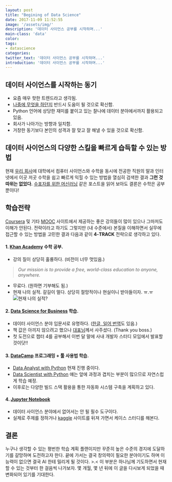 ```yaml
---
layout: post
title: "Begining of Data Science"
date: 2017-11-09 11:52:55
image: '/assets/img/'
description: '데이터 사이언스 공부를 시작하며...'
main-class: 'data'
color:
tags:
- datascience
categories:
twitter_text: '데이터 사이언스 공부를 시작하며...'
introduction: '데이터 사이언스 공부를 시작하며...'
---
```


## 데이터 사이언스를 시작하는 동기

- 요즘 매우 핫한 트렌드라고 생각됨.
- [나중에 무엇을 하던지](http://www.asiae.co.kr/news/view.htm?idxno=2017070214344936004) 반드시 도움이 될 것으로 확신함.
- Python 언어에 상당한 재미를 붙이고 있는 찰나에 데이터 분야에서까지 활용되고 있음.
- 회사가 나아가는 방향과 일치함.
- 거창한 동기보다 본인의 성격과 잘 맞고 잘 해낼 수 있을 것으로 확신함.

## 데이터 사이언스의 다양한 스킬을 빠르게 습득할 수 있는 방법

현재 [우리 회사](http://www.ascentnet.co.jp/ko/)에 대학에서 컴퓨터 사이언스와 수학을 동시에 전공한 직원의 말과 인터넷에서 이곳 저곳 수학을 쉽고 빠르게 익힐 수 있는 방법을 열심히 검색한 결과 **그런 것 따위는 없었다.** [수포자를 위한 머신러닝](http://www.moreagile.net/2015/05/how-to-start-machine-learning-study.html) 같은 포스트을 읽어 보아도 결론은 수학은 공부 뿐이다!

## 학습전략

[Coursera](https://www.coursera.org/) 및 기타 [MOOC](https://en.wikipedia.org/wiki/Massive_open_online_course) 사이트에서 제공하는 좋은 강의들이 많이 있으나 그마저도 이해가 안된다. 전략이라고 하기도 그렇지만 (내 수준에서) 본질을 이해하면서 실무에 접근할 수 있는 방법을 고민한 결과 다음과 같이 **4-TRACK** 전략으로 생각하고 있다.

#### 1. [Khan Academy](https://www.khanacademy.org/) 수학 공부.
- 강의 질이 상당히 훌륭하다. (비전이 너무 멋있음.)
> <cite>Our mission is to provide a free, world-class education to anyone, anywhere.</cite>
- 무료다. (원하면 기부해도 됨.)
- 현재 나의 실적. 갈길이 멀다. 상당히 절망적이나 현실이니 받아들이자. ㅠ.ㅠ
![현재 나의 실적?](http://cdn.oootoko.net/blog/assets/img/begining-of-data-science/my-result.png)

#### 2. [Data Science for Business](http://data-science-for-biz.com/DSB/Home.html) 학습.
- 데이터 사이언스 분야 입문서로 유명하다. ([한글, 일어 번역](http://data-science-for-biz.com/DSB/Translations.html)도 있음.)
- 책 값은 아끼지 않으려고 했으나 [대표님](https://www.linkedin.com/in/jkimtokyo/)께서 사주셨다. (Thank you boss.)
- 첫 도전으로 챕터 4를 공부해서 이번 달 말에 사내 개발자 스터디 모임에서 발표할 것이닷!!

#### 3. [DataCamp](https://www.datacamp.com/) 프로그래밍 + 툴 사용법 학습.
- [Data Analyst with Python](https://www.datacamp.com/tracks/data-analyst-with-python) 현재 진행 중이다.
- [Data Scientist with Python](https://www.datacamp.com/tracks/data-scientist-with-python) 얘는 앞에 과정과 겹치는 부분이 많으므로 자연스럽게 학습 예정.
- 이후로는 다양한 빌드 스택 활용을 통한 자동화 시스템 구축을 계획하고 있다.

#### 4. [Jupyter Notebook](http://jupyter.org/)
- 데이터 사이언스 분야에서 없어서는 안 될 필수 도구이다.
- 실제로 주제를 정하거나 [kaggle](https://www.kaggle.com/datasets) 사이트를 뒤져 가면서 케이스 스터디를 해본다.

## 결론
누구나 생각할 수 있는 평번한 학습 계획 플랜이지만 꾸준히 높은 수준의 경지에 도달하기를 갈망하며 도전하고자 한다. 끝에 가서는 결국 창의력이 필요한 분야이기도 하며 이 능력이 없으면 결국 AI 한테 밀리게 될 것이다. >.< 이 부분은 하나님께 기도하면서 현재 할 수 있는 것부터 한 걸음씩 나가보자. 몇 개월, 몇 년 뒤에 이 글을 다시보게 되었을 때 변화되어 있기를 기대한다.
